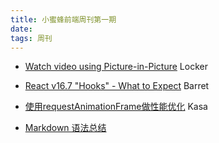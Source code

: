 ```yaml
---
title: 小蜜蜂前端周刊第一期
date:
tags: 周刊
---
```


+ [Watch video using Picture-in-Picture](https://developers.google.com/web/updates/2018/10/watch-video-using-picture-in-picture)
Locker

+ [React v16.7 "Hooks" - What to Expect](https://zhuanlan.zhihu.com/p/47684983)
Barret

+ [使用requestAnimationFrame做性能优化](https://fansgithub.github.io/2018/11/05/%E6%80%A7%E8%83%BD%E4%BC%98%E5%8C%96/)
Kasa

+ [Markdown 语法总结](https://www.jianshu.com/p/024a43e917ae)